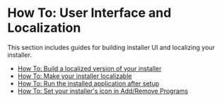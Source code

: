 # How To: User Interface and Localization

This section includes guides for building installer UI and localizing your installer.

* [How To: Build a localized version of your installer](build_a_localized_version.md)
* [How To: Make your installer localizable](make_installer_localizable.md)
* [How To: Run the installed application after setup](run_program_after_install.md)
* [How To: Set your installer&apos;s icon in Add/Remove Programs](configure_arp_appearance.md)

